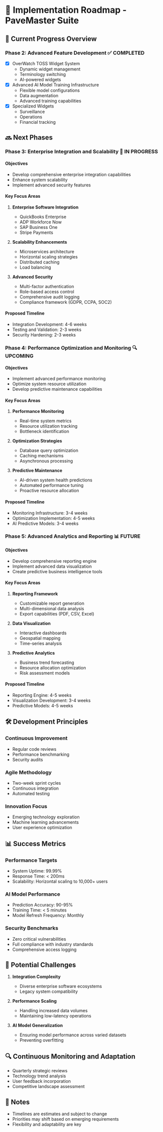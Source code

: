 # 🚀 Implementation Roadmap - PaveMaster Suite

## 🏁 Current Progress Overview

### Phase 2: Advanced Feature Development ✅ COMPLETED
- [x] OverWatch TOSS Widget System
  - Dynamic widget management
  - Terminology switching
  - AI-powered widgets
- [x] Advanced AI Model Training Infrastructure
  - Flexible model configurations
  - Data augmentation
  - Advanced training capabilities
- [x] Specialized Widgets
  - Surveillance
  - Operations
  - Financial tracking

## 🔜 Next Phases

### Phase 3: Enterprise Integration and Scalability 🚧 IN PROGRESS

#### Objectives
- Develop comprehensive enterprise integration capabilities
- Enhance system scalability
- Implement advanced security features

#### Key Focus Areas
1. **Enterprise Software Integration**
   - QuickBooks Enterprise
   - ADP Workforce Now
   - SAP Business One
   - Stripe Payments

2. **Scalability Enhancements**
   - Microservices architecture
   - Horizontal scaling strategies
   - Distributed caching
   - Load balancing

3. **Advanced Security**
   - Multi-factor authentication
   - Role-based access control
   - Comprehensive audit logging
   - Compliance framework (GDPR, CCPA, SOC2)

#### Proposed Timeline
- Integration Development: 4-6 weeks
- Testing and Validation: 2-3 weeks
- Security Hardening: 2-3 weeks

### Phase 4: Performance Optimization and Monitoring 🔍 UPCOMING

#### Objectives
- Implement advanced performance monitoring
- Optimize system resource utilization
- Develop predictive maintenance capabilities

#### Key Focus Areas
1. **Performance Monitoring**
   - Real-time system metrics
   - Resource utilization tracking
   - Bottleneck identification

2. **Optimization Strategies**
   - Database query optimization
   - Caching mechanisms
   - Asynchronous processing

3. **Predictive Maintenance**
   - AI-driven system health predictions
   - Automated performance tuning
   - Proactive resource allocation

#### Proposed Timeline
- Monitoring Infrastructure: 3-4 weeks
- Optimization Implementation: 4-5 weeks
- AI Predictive Models: 3-4 weeks

### Phase 5: Advanced Analytics and Reporting 📊 FUTURE

#### Objectives
- Develop comprehensive reporting engine
- Implement advanced data visualization
- Create predictive business intelligence tools

#### Key Focus Areas
1. **Reporting Framework**
   - Customizable report generation
   - Multi-dimensional data analysis
   - Export capabilities (PDF, CSV, Excel)

2. **Data Visualization**
   - Interactive dashboards
   - Geospatial mapping
   - Time-series analysis

3. **Predictive Analytics**
   - Business trend forecasting
   - Resource allocation optimization
   - Risk assessment models

#### Proposed Timeline
- Reporting Engine: 4-5 weeks
- Visualization Development: 3-4 weeks
- Predictive Models: 4-5 weeks

## 🛠 Development Principles

### Continuous Improvement
- Regular code reviews
- Performance benchmarking
- Security audits

### Agile Methodology
- Two-week sprint cycles
- Continuous integration
- Automated testing

### Innovation Focus
- Emerging technology exploration
- Machine learning advancements
- User experience optimization

## 📊 Success Metrics

### Performance Targets
- System Uptime: 99.99%
- Response Time: < 200ms
- Scalability: Horizontal scaling to 10,000+ users

### AI Model Performance
- Prediction Accuracy: 90-95%
- Training Time: < 5 minutes
- Model Refresh Frequency: Monthly

### Security Benchmarks
- Zero critical vulnerabilities
- Full compliance with industry standards
- Comprehensive access logging

## 🚧 Potential Challenges

1. **Integration Complexity**
   - Diverse enterprise software ecosystems
   - Legacy system compatibility

2. **Performance Scaling**
   - Handling increased data volumes
   - Maintaining low-latency operations

3. **AI Model Generalization**
   - Ensuring model performance across varied datasets
   - Preventing overfitting

## 🔍 Continuous Monitoring and Adaptation

- Quarterly strategic reviews
- Technology trend analysis
- User feedback incorporation
- Competitive landscape assessment

## 📝 Notes
- Timelines are estimates and subject to change
- Priorities may shift based on emerging requirements
- Flexibility and adaptability are key